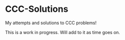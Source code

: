 # CCC-Solutions
My attempts and solutions to CCC problems!

This is a work in progress. Will add to it as time goes on.
